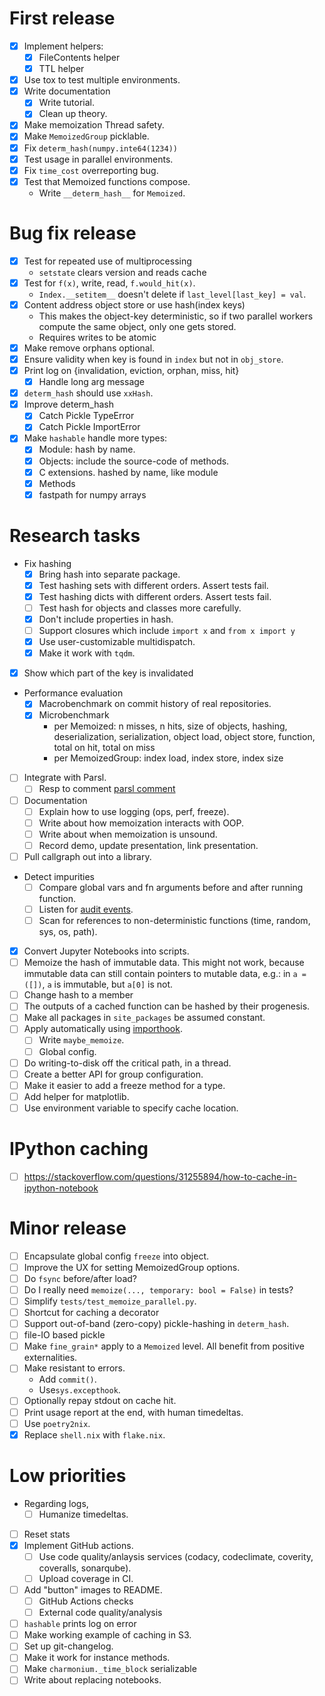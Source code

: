 # First release

- [x] Implement helpers:
  - [x] FileContents helper
  - [x] TTL helper
- [x] Use tox to test multiple environments.
- [x] Write documentation
  - [x] Write tutorial.
  - [x] Clean up theory.
- [x] Make memoization Thread safety.
- [x] Make `MemoizedGroup` picklable.
- [x] Fix `determ_hash(numpy.inte64(1234))`
- [x] Test usage in parallel environments.
- [x] Fix `time_cost` overreporting bug.
- [x] Test that Memoized functions compose.
  - Write `__determ_hash__` for `Memoized`.

# Bug fix release

- [x] Test for repeated use of multiprocessing
  - `setstate` clears version and reads cache
- [x] Test for `f(x)`, write, read, `f.would_hit(x)`.
  - `Index.__setitem__` doesn't delete if `last_level[last_key] = val`.
- [x] Content address object store or use hash(index keys)
  - This makes the object-key deterministic, so if two parallel workers compute the same object, only one gets stored.
  - Requires writes to be atomic
- [x] Make remove orphans optional.
- [x] Ensure validity when key is found in `index` but not in `obj_store`.
- [x] Print log on {invalidation, eviction, orphan, miss, hit}
  - [x] Handle long arg message
- [x] `determ_hash`  should use `xxHash`.
- [x] Improve determ_hash
  - [x] Catch Pickle TypeError
  - [x] Catch Pickle ImportError
- [x] Make `hashable` handle more types:
  - [x] Module: hash by name.
  - [x] Objects: include the source-code of methods.
  - [x] C extensions. hashed by name, like module
  - [x] Methods
  - [x] fastpath for numpy arrays

# Research tasks

- Fix hashing
  - [x] Bring hash into separate package.
  - [x] Test hashing sets with different orders. Assert tests fail.
  - [x] Test hashing dicts with different orders. Assert tests fail.
  - [ ] Test hash for objects and classes more carefully.
  - [x] Don't include properties in hash.
  - [ ] Support closures which include `import x` and `from x import y`
  - [x] Use user-customizable multidispatch.
  - [x] Make it work with `tqdm`.
- [x] Show which part of the key is invalidated
- Performance evaluation
  - [x] Macrobenchmark on commit history of real repositories.
  - [x] Microbenchmark
    - per Memoized: n misses, n hits, size of objects, hashing, deserialization, serialization, object load, object store, function, total on hit, total on miss
    - per MemoizedGroup: index load, index store, index size
- [ ] Integrate with Parsl.
  - [ ] Resp to comment [parsl comment]
- [ ] Documentation
  - [ ] Explain how to use logging (ops, perf, freeze).
  - [ ] Write about how memoization interacts with OOP.
  - [ ] Write about when memoization is unsound.
  - [ ] Record demo, update presentation, link presentation.
- [ ] Pull callgraph out into a library.
- Detect impurities
  - [ ] Compare global vars and fn arguments before and after running function.
  - [ ] Listen for [audit events].
  - [ ] Scan for references to non-deterministic functions (time, random, sys, os, path).
- [x] Convert Jupyter Notebooks into scripts.
- [ ] Memoize the hash of immutable data. This might not work, because immutable data can still contain pointers to mutable data, e.g.: in `a = ([])`, `a` is immutable, but `a[0]` is not.
- [ ] Change hash to a member
- [ ] The outputs of a cached function can be hashed by their progenesis.
- [ ] Make all packages in `site_packages` be assumed constant.
- [ ] Apply automatically using [importhook].
  - [ ] Write `maybe_memoize`.
  - [ ] Global config.
- [ ] Do writing-to-disk off the critical path, in a thread.
- [ ] Create a better API for group configuration.
- [ ] Make it easier to add a freeze method for a type.
- [ ] Add helper for matplotlib.
- [ ] Use environment variable to specify cache location.

[audit events]: https://docs.python.org/3/library/audit_events.html#audit-events
[importhook]: https://brettlangdon.github.io/importhook/
[parsl comment]: https://github.com/Parsl/parsl/issues/1591#issuecomment-954863242

# IPython caching
- [ ] https://stackoverflow.com/questions/31255894/how-to-cache-in-ipython-notebook

# Minor release

- [ ] Encapsulate global config `freeze` into object.
- [ ] Improve the UX for setting MemoizedGroup options.
- [ ] Do `fsync` before/after load?
- [ ] Do I really need `memoize(..., temporary: bool = False)` in tests?
- [ ] Simplify `tests/test_memoize_parallel.py`.
- [ ] Shortcut for caching a decorator
- [ ] Support out-of-band (zero-copy) pickle-hashing in `determ_hash`.
- [ ] file-IO based pickle
- [ ] Make `fine_grain*` apply to a `Memoized` level. All benefit from positive externalities.
- [ ] Make resistant to errors.
  - Add `commit()`.
  - Use`sys.excepthook`.
- [ ] Optionally repay stdout on cache hit.
- [ ] Print usage report at the end, with human timedeltas.
- [ ] Use `poetry2nix`.
- [x] Replace `shell.nix` with `flake.nix`.

# Low priorities

- Regarding logs,
  - [ ] Humanize timedeltas.
- [ ] Reset stats
- [x] Implement GitHub actions.
  - [ ] Use code quality/anlaysis services (codacy, codeclimate, coverity, coveralls, sonarqube).
  - [ ] Upload coverage in CI.
- [ ] Add "button" images to README.
  - [ ] GitHub Actions checks
  - [ ] External code quality/analysis
- [ ] `hashable` prints log on error
- [ ] Make working example of caching in S3.
- [ ] Set up git-changelog.
- [ ] Make it work for instance methods.
- [ ] Make `charmonium._time_block` serializable
- [ ] Write about replacing notebooks.
